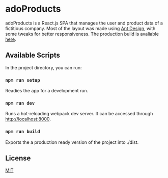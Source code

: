 # adoProducts

adoProducts is a React.js SPA that manages the user and product data of a fictitious company. Most of the layout was made using [Ant Design](http://ant.design), with some tweaks for better responsiveness. The production build is avaliable [here](https://mystifying-kirch-b6b1a1.netlify.app/).

## Available Scripts

In the project directory, you can run:

### `npm run setup`

Readies the app for a development run.

### `npm run dev`

Runs a hot-reloading webpack dev server. It can be accessed through [http://localhost:8000](http://localhost:8000).

### `npm run build`

Exports the a production ready version of the project into ./dist.

## License
[MIT](https://choosealicense.com/licenses/mit/)